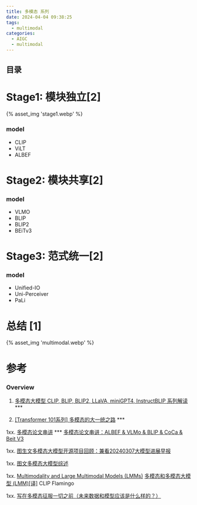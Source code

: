 ```yaml
---
title: 多模态 系列
date: 2024-04-04 09:38:25
tags:
  - multimodal
categories:
  - AIGC  
  - multimodal
---
```


<p></p>
<!-- more -->

## 目录
<!-- toc -->

# Stage1: 模块独立[2]
{% asset_img  'stage1.webp' %}

### model
+ CLIP
+ ViLT
+ ALBEF

#  Stage2: 模块共享[2]

### model
+ VLMO
+ BLIP
+ BLIP2
+ BEiTv3

# Stage3: 范式统一[2]
### model
+ Unified-IO
+ Uni-Perceiver
+ PaLi

# 总结 [1]
{% asset_img  'multimodal.webp' %}

# 参考
### Overview
1. [多模态大模型 CLIP, BLIP, BLIP2, LLaVA, miniGPT4, InstructBLIP 系列解读](https://zhuanlan.zhihu.com/p/653902791) ***

2. [[Transformer 101系列] 多模态的大一统之路](https://zhuanlan.zhihu.com/p/643969218)  *** 

1xx. [多模态论文串讲](https://blog.csdn.net/qq_52038588/article/details/133893013) ***
   [多模态论文串讲：ALBEF & VLMo & BLIP & CoCa & Beit V3](https://blog.csdn.net/qq_40168949/article/details/130374733)


1xx. [图生文多模态大模型开源项目回顾：兼看20240307大模型进展早报](https://mp.weixin.qq.com/s?__biz=MzAxMjc3MjkyMg==&mid=2648409338&idx=1&sn=5445ff1e9bedc561393b6da63fdf71f9)

1xx. [图文多模态大模型综述](https://zhuanlan.zhihu.com/p/662889725)

1xx. [Multimodality and Large Multimodal Models (LMMs)](https://huyenchip.com/2023/10/10/multimodal.html)
   [多模态和多模态大模型 (LMM)[译]](https://baoyu.io/translations/lmm/multimodality-and-large-multimodal-models)  CLIP Flamingo

1xx. [写在多模态征服一切之前（未来数据和模型应该是什么样的？）](https://zhuanlan.zhihu.com/p/667942680)
